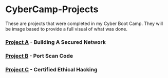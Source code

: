 # CyberCamp-Projects
These are projects that were completed in my Cyber Boot Camp. They will be image based to provide a full visual of what was done.

### [Project A](https://github.com/jwinters35/CyberCamp-Projects/tree/main/project%20A) - Building A Secured Network

### [Project B](https://github.com/jwinters35/CyberCamp-Projects/tree/main/Project%20B) - Port Scan Code

### [Project C](https://github.com/jwinters35/CyberCamp-Projects/blob/main/Project%20C.pdf) - Certified Ethical Hacking
